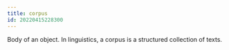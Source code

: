 ```yaml
---
title: corpus
id: 20220415228300
---
```


Body of an object. In linguistics, a corpus is a structured collection of texts.
